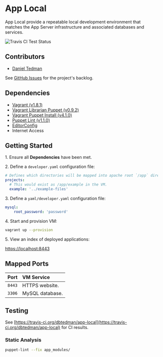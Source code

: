 
# App Local

App Local provide a repeatable local development environment that matches the App Server infrastructure and associated databases and services.

![Travis CI Test Status](https://travis-ci.org/dbtedman/app-local.svg)

## Contributors

* [Daniel Tedman](http://danieltedman.com)

See [GitHub Issues](https://github.com/dbtedman/app-local/issues) for the project's backlog.

## Dependencies

* [Vagrant (v1.8.1)](https://www.vagrantup.com)
* [Vagrant Librarian Puppet (v0.9.2)](https://github.com/mhahn/vagrant-librarian-puppet)
* [Vagrant Puppet Install (v4.1.0)](https://github.com/petems/vagrant-puppet-install)
* [Puppet Lint (v1.1.0)](http://puppet-lint.com/)
* [EditorConfig](http://editorconfig.org/)
* Internet Access

## Getting Started

1\. Ensure all **Dependencies** have been met.

2\. Define a `developer.yaml` configuration file:

```yaml
# Defines which directories will be mapped into apache root `/app` directory.
projects:
  # This would exist as /app/example in the VM.
  example: '../example-files'
```

3\. Define a `yaml/developer.yaml` configuration file:

```yaml
mysql:
    root_password: 'password'
```

4\. Start and provision VM:

```bash
vagrant up --provision
```

5\. View an index of deployed applications:

[https://localhost:8443](https://localhost:8443)

## Mapped Ports

| Port | VM Service |
|:---|:---|
| `8443` | HTTPS website. |
| `3306` | MySQL database. |

## Testing

See [https://travis-ci.org/dbtedman/app-local](https://travis-ci.org/dbtedman/app-local) for CI results.

### Static Analysis

```bash
puppet-lint --fix app_modules/
```
